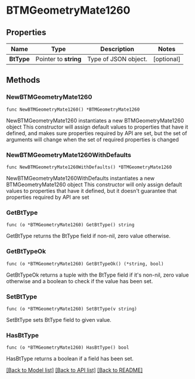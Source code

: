 # BTMGeometryMate1260

## Properties

Name | Type | Description | Notes
------------ | ------------- | ------------- | -------------
**BtType** | Pointer to **string** | Type of JSON object. | [optional] 

## Methods

### NewBTMGeometryMate1260

`func NewBTMGeometryMate1260() *BTMGeometryMate1260`

NewBTMGeometryMate1260 instantiates a new BTMGeometryMate1260 object
This constructor will assign default values to properties that have it defined,
and makes sure properties required by API are set, but the set of arguments
will change when the set of required properties is changed

### NewBTMGeometryMate1260WithDefaults

`func NewBTMGeometryMate1260WithDefaults() *BTMGeometryMate1260`

NewBTMGeometryMate1260WithDefaults instantiates a new BTMGeometryMate1260 object
This constructor will only assign default values to properties that have it defined,
but it doesn't guarantee that properties required by API are set

### GetBtType

`func (o *BTMGeometryMate1260) GetBtType() string`

GetBtType returns the BtType field if non-nil, zero value otherwise.

### GetBtTypeOk

`func (o *BTMGeometryMate1260) GetBtTypeOk() (*string, bool)`

GetBtTypeOk returns a tuple with the BtType field if it's non-nil, zero value otherwise
and a boolean to check if the value has been set.

### SetBtType

`func (o *BTMGeometryMate1260) SetBtType(v string)`

SetBtType sets BtType field to given value.

### HasBtType

`func (o *BTMGeometryMate1260) HasBtType() bool`

HasBtType returns a boolean if a field has been set.


[[Back to Model list]](../README.md#documentation-for-models) [[Back to API list]](../README.md#documentation-for-api-endpoints) [[Back to README]](../README.md)


